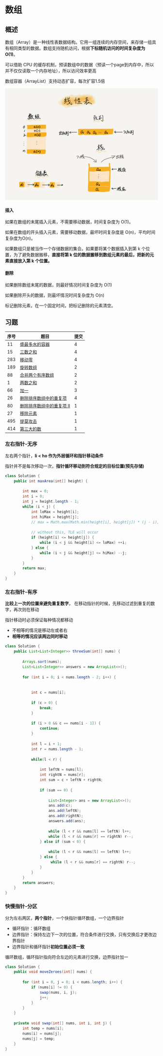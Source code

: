 # 数组



## 概述

数组（Array）是一种线性表数据结构。它用一组连续的内存空间，来存储一组具有相同类型的数据。数组支持随机访问，根据**下标随机访问的时间复杂度为 O(1)**。

可以借助 CPU 的缓存机制，预读数组中的数据（预读一个page到内存中，所以并不仅仅读取一个内存地址），所以访问效率更高

数组容器（ArrayList）支持动态扩容，每次扩容1.5倍

![](../images/leetcode-07.jpg)





#### 插入

如果在数组的末尾插入元素，不需要移动数据，时间复杂度为 O(1)。

如果在数组的开头插入元素，需要移动数据，最坏时间复杂度是 O(n)，平均时间复杂度为O(n)。

如果数组只是被当作一个存储数据的集合。如果要将某个数据插入到第 k 个位置，为了避免数据搬移，**直接将第 k 位的数据搬移到数组元素的最后，把新的元素直接放入第 k 个位置。**



#### 删除

如果删除数组末尾的数据，则最好情况时间复杂度为 O(1)

如果删除开头的数据，则最坏情况时间复杂度为 O(n)

标记删除元素，在一个固定时间，把标记删除的元素清空。




## 习题

| 序号 | 题目                                                         | 提交 |
| ---- | ------------------------------------------------------------ | ---- |
| 11   | [盛最多水的容器](https://leetcode-cn.com/problems/container-with-most-water/) | 4    |
| 15   | [三数之和](https://leetcode-cn.com/problems/3sum/)           | 4    |
| 283  | [移动零](https://leetcode-cn.com/problems/move-zeroes/)      | 4    |
| 189  | [旋转数组](https://leetcode-cn.com/problems/rotate-array/)   | 2    |
| 88   | [合并两个有序数组](https://leetcode-cn.com/problems/merge-sorted-array/) | 2    |
| 1    | [两数之和](https://leetcode-cn.com/problems/two-sum/)        | 2    |
| 66   | [加一](https://leetcode-cn.com/problems/plus-one/)           | 3    |
| 26   | [删除排序数组中的重复项](https://leetcode-cn.com/problems/remove-duplicates-from-sorted-array/) | 4    |
| 80   | [删除排序数组中的重复项 II](https://leetcode-cn.com/problems/remove-duplicates-from-sorted-array-ii/) | 1    |
| 27   | [移除元素](https://leetcode-cn.com/problems/remove-element/) | 1    |
| 495  | [提莫攻击](https://leetcode-cn.com/problems/teemo-attacking/) | 1    |
| 414  | [第三大的数](https://leetcode-cn.com/problems/third-maximum-number/) | 1    |



### 左右指针-无序

左右两个指针，**li < ho 作为外层循环和指针移动条件**

指针并不是每次移动一次，**指针循环移动到符合规定的目标位置(预先存储)**

```java
class Solution {
    public int maxArea(int[] height) {

        int max = 0;
        int i = 0;
        int j = height.length - 1;
        while (i < j) {
            int loMax = height[i];
            int hiMax = height[j];
            // max = Math.max(Math.min(height[i], height[j]) * (j - i), max);

            // without this, TLE will occur
            if (height[i] <= height[j]) {
                while (i < j && height[i] <= loMax) ++i;
            } else {
                while (i < j && height[j] <= hiMax) --j;
            }
        }
        return max;
    }
}
```



### 左右指针-有序

**比较上一次的位置来避免重复数字**， 在移动指针的时候，先移动过滤到重复的数字，再次则在移动

指针移动时必须保证每种情况都移动
- 不相等的情况是移动左或者右
- **相等的情况应该两边同时移动**

```java
class Solution {
    public List<List<Integer>> threeSum(int[] nums) {

        Arrays.sort(nums);
        List<List<Integer>> answers = new ArrayList<>();
        
        for (int i = 0; i < nums.length - 2; i++) {
            
            
            int c = nums[i];
            
            if (c > 0) {
                break;
            }

            if (i > 0 && c == nums[i - 1]) {
                continue;
            }
            
            int l = i + 1;
            int r = nums.length - 1;

            while(l < r) {
                
                int leftN = nums[l];
                int rightN = nums[r];
                int sum = c + leftN + rightN;

                if (sum == 0) {

                    List<Integer> ans = new ArrayList<>();
                    ans.add(c);
                    ans.add(leftN);
                    ans.add(rightN);
                    answers.add(ans);

                    while (l < r && nums[l] == leftN) l++;
                    while (l < r && nums[r] == rightN) r--; 
                } else if (sum < 0) {
                    
                    while (l < r && nums[l] == leftN) l++; 
                } else {
                     while (l < r && nums[r] == rightN) r--; 
                }
            }
        }
        return answers;
    }
}
```



### 快慢指针-分区

分为左右两区，**两个指针**，一个快指针循环数组，一个边界指针
- 循环指针：循环数组
- 边界指针：保持左边下一次的位置，符合条件进行交换，只有交换后才更改边界指针
- 边界指针和循环指针**初始位置必须一致**

循环数组，循环指针指向符合左边的元素进行交换，边界指针加一

```java
class Solution {
    public void moveZeroes(int[] nums) {

        for (int i = 0, j = 0; i < nums.length; i++) {
            if (nums[i] != 0) {
                swap(nums, i, j);
                j++;
            }
        }
    }

    private void swap(int[] nums, int i, int j) {
        int temp = nums[i];
        nums[i] = nums[j];
        nums[j] = temp;
    }
}
```
